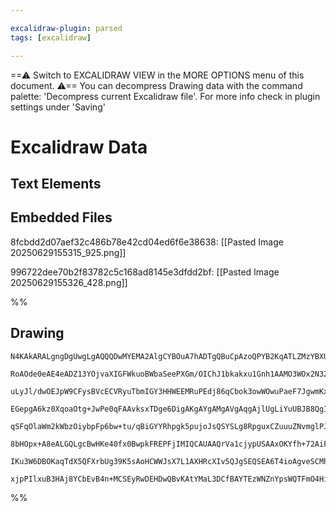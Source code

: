 ```yaml
---

excalidraw-plugin: parsed
tags: [excalidraw]

---
```

==⚠  Switch to EXCALIDRAW VIEW in the MORE OPTIONS menu of this document. ⚠== You can decompress Drawing data with the command palette: 'Decompress current Excalidraw file'. For more info check in plugin settings under 'Saving'


# Excalidraw Data

## Text Elements
## Embedded Files
8fcbdd2d07aef32c486b78e42cd04ed6f6e38638: [[Pasted Image 20250629155315_925.png]]

996722dee70b2f83782c5c168ad8145e3dfdd2bf: [[Pasted Image 20250629155326_428.png]]

%%
## Drawing
```compressed-json
N4KAkARALgngDgUwgLgAQQQDwMYEMA2AlgCYBOuA7hADTgQBuCpAzoQPYB2KqATLZMzYBXUtiRoIACyhQ4zZAHoFAc0JRJQgEYA6bGwC2CgF7N6hbEcK4OCtptbErHALRY8RMpWdx8Q1TdIEfARcZgRmBShcZQUebQBGOIAWGjoghH0EDihmbgBtcDBQMBKIEm4IDgBFACkAZnoAdhgeDjYEIwARAEkEOEIAdQBhAA0hVJLIWEQKwn1opH5SzG5n

RoAOde0eAE4eADZ13YOjvaXIGFWkuoBWbaSeePXGm/OIChJ1bkakxu1Gnh1AAMO3WOx2N32EJ2b0kCEIymk33i8Te1mUwW4QLezCgpDYAGsEEM2Pg2KQKnjrMw4LhAtkJqVNLhsATlPihBxiCSyRSJFSODS6VkoIzIAAzQj4fAAZVgmIkgg8YoguPxRIGn0k3D4hQEeMJCDlMAV6CV5TeHMRHHCuTQqL1EDYtOwaku9qB2Md7OEcG6xDtqDyAF03

uLyJl/dwOEJpW9CFysBVcECVRyuTbmIGY3HHWEEMRuPEdj86qCbok3owWOwuPaeF7JgwmKxOAA5ThiIsQngbfZJdaN0qEZiddJQAvccUEMJvTTCLkAUWCmWy2dj+DeQjgxFwE8L9peiSB8X28TLQMabyIHAJ0Y317YrMnaGn+FneaiUCEgYgiC5CbKCqkrBFGEjrOK2CaMQxA8MQl64Ag4p1Dw2ADvsmgbAgDzYPBSQFvs4r7AgdTrPspEqsw7ji

EGepgA6kz0XqoaOtg+JwPe0qFAAvksxTDge6DigAKgAYgAMgAVgAqgAjlUgLiYuUBJB8QgIN0khcG80w0WU8zKIsjorGgzikdoYJJL86w3L2+yXnU+xvO6qDOFZ8T3I8zyvI6HzEF8aCNECcQbGCNxBTctnxL8sLwoioqBfZ2j7DcvzRb8qV1PEPlNuippDvq6rEqS5KUuQgq0vSopziybLptyJV8ugApClVwFSrK8p6eahY4gaGpajqfVFcapqq

qSFqOlaWm2kWbzOiybpFp6bw+tu/qBiGYYRhpgk5pujoJsQSYSLg8RpguxCZuuuZNvmglPJetlJECA5Vi2tZFo0V6OtWrYcB2HBdva9lQjwuz2fGo7ji+qBvh+TbzpyxDLhkIo3QdTbbru+5fRWDanqeL0/U2N53mg+2Ps+gnwwgfV7j+FT/o4HBAWGUq7RU4L7ACcEIAgQWaDw4rrHUGyoTc2CnusuDEOs0U3CRxDijBPCaOKlHUfkdEMZM8TMW

8bHOpx+A8eALGQLgcBwHKe40fx0BwpkFREPFjIMIQCAUAAQrVa1cjypUSAAxOKYfh+72AiFV3QTvocpFYHTUQMH8QIGnaeR9HIqxxkvusv7DW8mV1KVSKWekDHceiR1o3dRNvWFBAUeVznccJ4amr+dqaC6qULdVxkHdEnXFQ9RXg/6AASsI1qzfaSzN9n2S5/oADyLpLR6Q5L63K/V5wUCibg+hSi5OWQAPbcZKJh8yoQRg0Q2i9X/vGTCVgUAA

IKu3W6DBOKaqTdX5QFXrbUg39K5sAoHCWWJsX7L1AXHRcXIv5QJgSEQSEA6T4ioAgveSCMhoNwcJeAel6ruyoviaUIxvjPEXlQ0k+AACa3Aeb7H+OFeWPAL4QCMGwAw3B+KQHoAQdSRYeL4MnjPZG10KgUMXuyEg99H7wKbko4gco+jcF4RogAsmwY6KDcCaGCDTGcdN1GkBIEnIRjpvakiwaQZQzIAAUjwry8HiJ4jx1BUBAm0DcAAlCqKeCBlC

xjpPIlxuB3HAj8YCbEvB4n+MCSEyRwDEHDwQBvKAtYMaL3DCfBAYTEzWNZnYpsWQTFmO4HidShsiAcTQPUyxTYODFLqaQBpjphBQBvDRVpGTSh2EkggbAOQZQdLgAYoxHTTGw1povFkeTGDCQEfgSppRdJj3SBMz6hsfxQAMKQmYFMHyOjJNTKcFjtoGBlHsvJnAbnvjaaUfAoRv77LWRsk2ZswC8ToCBcIQjuIgG4kAA===
```
%%